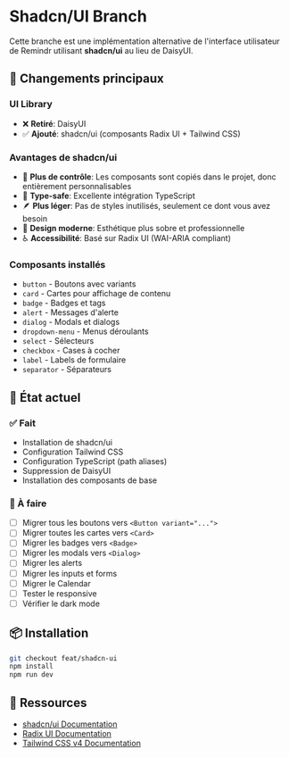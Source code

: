 # Shadcn/UI Branch

Cette branche est une implémentation alternative de l'interface utilisateur de Remindr utilisant **shadcn/ui** au lieu de DaisyUI.

## 🎨 Changements principaux

### UI Library
- ❌ **Retiré**: DaisyUI
- ✅ **Ajouté**: shadcn/ui (composants Radix UI + Tailwind CSS)

### Avantages de shadcn/ui
- 🔧 **Plus de contrôle**: Les composants sont copiés dans le projet, donc entièrement personnalisables
- 🎯 **Type-safe**: Excellente intégration TypeScript
- 🪶 **Plus léger**: Pas de styles inutilisés, seulement ce dont vous avez besoin
- 🎨 **Design moderne**: Esthétique plus sobre et professionnelle
- ♿ **Accessibilité**: Basé sur Radix UI (WAI-ARIA compliant)

### Composants installés
- `button` - Boutons avec variants
- `card` - Cartes pour affichage de contenu
- `badge` - Badges et tags
- `alert` - Messages d'alerte
- `dialog` - Modals et dialogs
- `dropdown-menu` - Menus déroulants
- `select` - Sélecteurs
- `checkbox` - Cases à cocher
- `label` - Labels de formulaire
- `separator` - Séparateurs

## 🚀 État actuel

### ✅ Fait
- Installation de shadcn/ui
- Configuration Tailwind CSS
- Configuration TypeScript (path aliases)
- Suppression de DaisyUI
- Installation des composants de base

### 🔄 À faire
- [ ] Migrer tous les boutons vers `<Button variant="...">`
- [ ] Migrer toutes les cartes vers `<Card>`
- [ ] Migrer les badges vers `<Badge>`
- [ ] Migrer les modals vers `<Dialog>`
- [ ] Migrer les alerts
- [ ] Migrer les inputs et forms
- [ ] Migrer le Calendar
- [ ] Tester le responsive
- [ ] Vérifier le dark mode

## 📦 Installation

```bash
git checkout feat/shadcn-ui
npm install
npm run dev
```

## 🔗 Ressources

- [shadcn/ui Documentation](https://ui.shadcn.com)
- [Radix UI Documentation](https://www.radix-ui.com)
- [Tailwind CSS v4 Documentation](https://tailwindcss.com)

